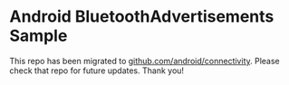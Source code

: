 
Android BluetoothAdvertisements Sample
======================================

This repo has been migrated to [github.com/android/connectivity][1]. Please check that repo for future updates. Thank you!

[1]: https://github.com/android/connectivity

